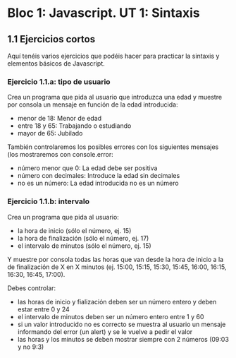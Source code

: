 # Bloc 1: Javascript. UT 1: Sintaxis
## 1.1 Ejercicios cortos
Aquí tenéis varios ejercicios que podéis hacer para practicar la sintaxis y elementos básicos de Javascript.

### Ejercicio 1.1.a: tipo de usuario
Crea un programa que pida al usuario que introduzca una edad y muestre por consola un mensaje en función de la edad introducida:
- menor de 18: Menor de edad
- entre 18 y 65: Trabajando o estudiando
- mayor de 65: Jubilado

También controlaremos los posibles errores con los siguientes mensajes (los mostraremos con console.error:
- número menor que 0: La edad debe ser positiva
- número con decimales: Introduce la edad sin decimales
- no es un número: La edad introducida no es un número

### Ejercicio 1.1.b: intervalo
Crea un programa que pida al usuario:
- la hora de inicio (sólo el número, ej. 15)
- la hora de finalización (sólo el número, ej. 17)
- el intervalo de minutos (sólo el número, ej. 15)

Y muestre por consola todas las horas que van desde la hora de inicio a la de finalización de X en X minutos (ej. 15:00, 15:15, 15:30, 15:45, 16:00, 16:15, 16:30, 16:45, 17:00).

Debes controlar:
- las horas de inicio y fialización deben ser un número entero y deben estar entre 0 y 24
- el intervalo de minutos deben ser un número entero entre 1 y 60
- si un valor introducido no es correcto se muestra al usuario un mensaje informando del error (un alert) y se le vuelve a pedir el valor
- las horas y los minutos se deben mostrar siempre con 2 números (09:03 y no 9:3)
